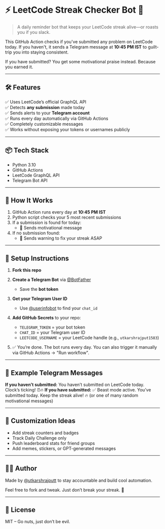 # ⚡ LeetCode Streak Checker Bot 🔔

> A daily reminder bot that keeps your LeetCode streak alive—or roasts you if you slack.

This GitHub Action checks if you've submitted any problem on LeetCode today. If you haven't, it sends a Telegram message at **10:45 PM IST** to guilt-trip you into staying consistent.

If you have submitted? You get some motivational praise instead. Because you earned it.

---

## 🛠 Features

✅ Uses LeetCode’s official GraphQL API  
✅ Detects **any submission** made today  
✅ Sends alerts to your **Telegram account**  
✅ Runs every day automatically via GitHub Actions  
✅ Completely customizable messages  
✅ Works without exposing your tokens or usernames publicly

---

## 📦 Tech Stack

- Python 3.10
- GitHub Actions
- LeetCode GraphQL API
- Telegram Bot API

---

## 🧪 How It Works

1. GitHub Action runs every day at **10:45 PM IST**
2. Python script checks your 5 most recent submissions
3. If a submission is found for today:
   - 🎉 Sends motivational message
4. If no submission found:
   - 🔔 Sends warning to fix your streak ASAP

---

## 🚀 Setup Instructions

1. **Fork this repo**

2. **Create a Telegram Bot** via [@BotFather](https://t.me/BotFather)
   - Save the **bot token**

3. **Get your Telegram User ID**
   - Use [@userinfobot](https://t.me/userinfobot) to find your `chat_id`

4. **Add GitHub Secrets** to your repo:
   - `TELEGRAM_TOKEN` = your bot token
   - `CHAT_ID` = your Telegram user ID
   - `LEETCODE_USERNAME` = your LeetCode handle (e.g., `utkarshrajput1583`)

5. ✅ You’re done. The bot runs every day. You can also trigger it manually via GitHub Actions → "Run workflow".

---

## 🧠 Example Telegram Messages

**If you haven’t submitted:**
You haven’t submitted on LeetCode today. Clock’s ticking! ⏰🔥
**If you have submitted:**
✅ Beast mode active. You’ve submitted today. Keep the streak alive! 🔥
(or one of many random motivational messages)

---

## 🤖 Customization Ideas

- Add streak counters and badges
- Track Daily Challenge only
- Push leaderboard stats for friend groups
- Add memes, stickers, or GPT-generated messages

---

## 🧍‍♂️ Author

Made by [@utkarshrajputt](https://github.com/utkarshrajputt) to stay accountable and build cool automation.

Feel free to fork and tweak. Just don’t break your streak. 😤

---

## 🏁 License

MIT – Go nuts, just don’t be evil.
